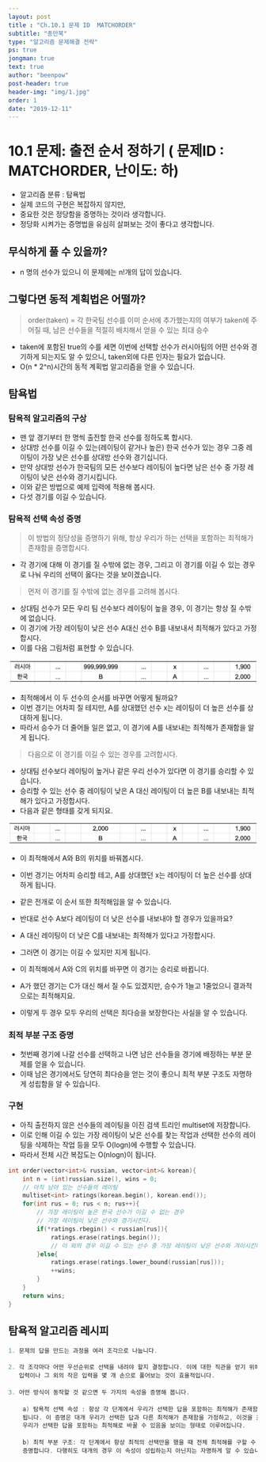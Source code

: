 ```yaml
---
layout: post
title : "Ch.10.1 문제 ID  MATCHORDER"
subtitle: "종만북"
type: "알고리즘 문제해결 전략"
ps: true
jongman: true
text: true
author: "beenpow"
post-header: true
header-img: "img/1.jpg"
order: 1
date: "2019-12-11"
---
```


# 10.1 문제: 출전 순서 정하기 ( 문제ID : MATCHORDER, 난이도: 하)
[algo]: <https://algospot.com/judge/submission/recent/>
- 알고리즘 분류 : 탐욕법
- 실제 코드의 구현은 복잡하지 않지만,
- 중요한 것은 정당함을 증명하는 것이라 생각합니다.
- 정당화 시켜가는 증명법을 유심히 살펴보는 것이 좋다고 생각합니다.


## 무식하게 풀 수 있을까?

- n 명의 선수가 있으니 이 문제에는 n!개의 답이 있습니다.

## 그렇다면 동적 계획법은 어떨까?

> order(taken) = 각 한국팀 선수를 이미 순서에 추가했는지의 여부가 taken에 주어질 때, 남은 선수들을
>                적절히 배치해서 얻을 수 있는 최대 승수

- taken에 포함된 true의 수를 세면 이번에 선택할 선수가 러시아팀의 어떤 선수와 경기하게 되는지도 알
  수 있으니, taken외에 다른 인자는 필요가 없습니다.
- O(n * 2^n)시간의 동적 계획법 알고리즘을 얻을 수 있습니다.

## 탐욕법

### 탐욕적 알고리즘의 구상

- 맨 앞 경기부터 한 명씩 출전할 한국 선수를 정하도록 합시다.
- 상대방 선수를 이길 수 있는(레이팅이 같거나 높은) 한국 선수가 있는 경우 그중 레이팅이 가장 낮은
  선수를 상대방 선수와 경기십니다.
- 만약 상대방 선수가 한국팀의 모든 선수보다 레이팅이 높다면 남은 선수 중 가장 레이팅이 낮은 선수와
  경기시킵니다.
- 이와 같은 방법으로 예제 입력에 적용해 봅시다.
- 다섯 경기를 이길 수 있습니다.

### 탐욕적 선택 속성 증명

> 이 방법의 정당성을 증명하기 위해, 항상 우리가 하는 선택을 포함하는 최적해가 존재함을 증명합시다.
- 각 경기에 대해 이 경기를 질 수밖에 없는 경우, 그리고 이 경기를 이길 수 있는 경우로 나눠 우리의
  선택이 옳다는 것을 보이겠습니다.

> 먼저 이 경기를 질 수밖에 없는 경우를 고려해 봅시다.
- 상대팀 선수가 모든 우리 팀 선수보다 레이팅이 높을 경우, 이 경기는 항상 질 수밖에 없습니다.
- 이 경기에 가장 레이팅이 낮은 선수 A대신 선수 B를 내보내서 최적해가 있다고 가정합시다.
- 이를 다음 그림처럼 표현할 수 있습니다.

![img1](/img/2019-12-11-Jongman-ch10-1-1.png)

- 최적해에서 이 두 선수의 순서를 바꾸면 어떻게 될까요?
- 이번 경기는 어차피 질 테지만, A를 상대했던 선수 x는 레이팅이 더 높은 선수를 상대하게 됩니다.
- 따라서 승수가 더 줄어들 일은 없고, 이 경기에 A를 내보내는 최적해가 존재함을 알게 됩니다.


> 다음으로 이 경기를 이길 수 있는 경우를 고려합시다.
- 상대팀 선수보다 레이팅이 높거나 같은 우리 선수가 있다면 이 경기를 승리할 수 있습니다.
- 승리할 수 있는 선수 중 레이팅이 낮은  A 대신 레이팅이 더 높은 B를 내보내는 최적해가 있다고
  가정합시다.
- 다음과 같은 형태를 갖게 되지요.

![img2](/img/2019-12-11-Jongman-ch10-1-2.png)

- 이 최적해에서 A와 B의 위치를 바꿔봅시다.
- 이번 경기는 어차피 승리할 테고, A를 상대했던 x는 레이팅이 더 높은 선수를 상대하게 됩니다.
- 같은 전개로 이 순서 또한 최적해임을 알 수 있습니다.
- 반대로 선수  A보다 레이팅이 더 낮은 선수를 내보내야 할 경우가 있을까요?
- A 대신 레이팅이 더 낮은 C를 내보내는 최적해가 있다고 가정합시다.
- 그러면 이 경기는 이길 수 있지만 지게 됩니다.
- 이 최적해에서  A와 C의 위치를 바꾸면 이 경기는 승리로 바뀝니다.
- A가 했던 경기는 C가 대신 해서 질 수도 있겠지만, 승수가 1늘고 1줄었으니 결과적으로는 최적해지요.

- 이렇게 두 경우 모두 우리의 선택은 최다승을 보장한다는 사실을 알 수 있습니다.

### 최적 부분 구조 증명

- 첫번째 경기에 나갈 선수를 선택하고 나면 남은 선수들을 경기에 배정하는 부분 문제를 얻을 수
  있습니다.
- 이때 남은 경기에서도 당연히 최다승을 얻는 것이 좋으니 최적 부분 구조도 자명하게 성립함을 알 수
  있습니다.

### 구현

- 아직 출전하지 않은 선수들의 레이팅을 이진 검색 트리인 multiset<int>에 저장합니다.
- 이로 인해 이길 수 있는 가장 레이팅이 낮은 선수를 찾는 작업과 선택한 선수의 레이팅을 삭제하는 작업
  등을 모두 O(logn)에 수행할 수 있습니다.
- 따라서 전체 시간 복잡도는 O(nlogn)이 됩니다.

```cpp
int order(vector<int>& russian, vector<int>& korean){
    int n = (int)russian.size(), wins = 0;
    // 아직 남아 있는 선수들의 레이팅
    multiset<int> ratings(korean.begin(), korean.end());
    for(int rus = 0; rus < n; rus++){
        // 가장 레이팅이 높은 한국 선수가 이길 수 없는 경우
        // 가장 레이팅이 낮은 선수와 경기시킨다.
        if(*ratings.rbegin() < russian[rus]){
            ratings.erase(ratings.begin());
            // 이 외의 경우 이길 수 있는 선수 중 가장 레이팅이 낮은 선수와 겨이시킨다.
        }else{
            ratings.erase(ratings.lower_bound(russian[rus]));
            ++wins;
        }
    }
    return wins;
}
```



## 탐욕적 알고리즘 레시피

```cpp
1. 문제의 답을 만드는 과정을 여러 조각으로 나눕니다.

2. 각 조각마다 어떤 우선순위로 선택을 내려야 할지 결정합니다. 이에 대한 직관을 얻기 위해서는 예제
   입력이나 그 외의 작은 입력을 몇 개 손으로 풀어보는 것이 효율적입니다.

3. 어떤 방식이 동작할 것 같으면 두 가지의 속성을 증명해 봅니다.
    
    a) 탐욕적 선택 속성 : 항상 각 단계에서 우리가 선택한 답을 포함하는 최적해가 존재함을 보이면
    됩니다. 이 증명은 대개 우리가 선택한 답과 다른 최적해가 존재함을 가정하고, 이것을 조작해서
    우리가 선택한 답을 포함하는 최적해로 바꿀 수 있음을 보이는 형태로 이루어집니다.

    b) 최적 부분 구조: 각 단계에서 항상 최적의 선택만을 했을 때 전체 최적해를 구할 수 있는 지 여부를
    증명합니다. 다행히도 대개의 경우 이 속성이 성립하는지 아닌지는 자명하게 알 수 있습니다.
```
